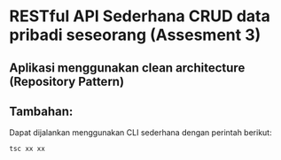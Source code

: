 # RESTful API Sederhana CRUD data pribadi seseorang (Assesment 3)
## Aplikasi menggunakan clean architecture (Repository Pattern)

## Tambahan:
Dapat dijalankan menggunakan CLI sederhana dengan perintah berikut:

```
tsc xx xx